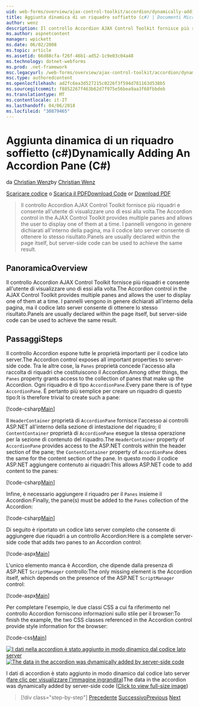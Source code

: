 ```yaml
---
uid: web-forms/overview/ajax-control-toolkit/accordion/dynamically-adding-an-accordion-pane-cs
title: Aggiunta dinamica di un riquadro soffietto (c#) | Documenti Microsoft
author: wenz
description: Il controllo Accordion AJAX Control Toolkit fornisce più riquadri e consente all'utente di visualizzare uno di essi alla volta. I pannelli vengono in genere dichiarati w...
ms.author: aspnetcontent
manager: wpickett
ms.date: 06/02/2008
ms.topic: article
ms.assetid: 66d88cfa-f26f-46b1-ad52-1c9e03c04a48
ms.technology: dotnet-webforms
ms.prod: .net-framework
msc.legacyurl: /web-forms/overview/ajax-control-toolkit/accordion/dynamically-adding-an-accordion-pane-cs
msc.type: authoredcontent
ms.openlocfilehash: ad2fc6ea3d527215c0226f3f594d781163d538b5
ms.sourcegitcommit: f8852267f463b62d7f975e56bea9aa3f68fbbdeb
ms.translationtype: MT
ms.contentlocale: it-IT
ms.lasthandoff: 04/06/2018
ms.locfileid: "30879465"
---
```

<a name="dynamically-adding-an-accordion-pane-c"></a><span data-ttu-id="10e5a-104">Aggiunta dinamica di un riquadro soffietto (c#)</span><span class="sxs-lookup"><span data-stu-id="10e5a-104">Dynamically Adding An Accordion Pane (C#)</span></span>
====================
<span data-ttu-id="10e5a-105">da [Christian Wenz](https://github.com/wenz)</span><span class="sxs-lookup"><span data-stu-id="10e5a-105">by [Christian Wenz](https://github.com/wenz)</span></span>

<span data-ttu-id="10e5a-106">[Scaricare codice](http://download.microsoft.com/download/5/6/d/56d50cef-2011-4c8f-9891-7edc6dc57df9/Accordion2.cs.zip) o [Scarica il PDF](http://download.microsoft.com/download/6/7/1/6718d452-ff89-4d3f-a90e-c74ec2d636a3/accordion2CS.pdf)</span><span class="sxs-lookup"><span data-stu-id="10e5a-106">[Download Code](http://download.microsoft.com/download/5/6/d/56d50cef-2011-4c8f-9891-7edc6dc57df9/Accordion2.cs.zip) or [Download PDF](http://download.microsoft.com/download/6/7/1/6718d452-ff89-4d3f-a90e-c74ec2d636a3/accordion2CS.pdf)</span></span>

> <span data-ttu-id="10e5a-107">Il controllo Accordion AJAX Control Toolkit fornisce più riquadri e consente all'utente di visualizzare uno di essi alla volta.</span><span class="sxs-lookup"><span data-stu-id="10e5a-107">The Accordion control in the AJAX Control Toolkit provides multiple panes and allows the user to display one of them at a time.</span></span> <span data-ttu-id="10e5a-108">I pannelli vengono in genere dichiarati all'interno della pagina, ma il codice lato server consente di ottenere lo stesso risultato.</span><span class="sxs-lookup"><span data-stu-id="10e5a-108">Panels are usually declared within the page itself, but server-side code can be used to achieve the same result.</span></span>


## <a name="overview"></a><span data-ttu-id="10e5a-109">Panoramica</span><span class="sxs-lookup"><span data-stu-id="10e5a-109">Overview</span></span>

<span data-ttu-id="10e5a-110">Il controllo Accordion AJAX Control Toolkit fornisce più riquadri e consente all'utente di visualizzare uno di essi alla volta.</span><span class="sxs-lookup"><span data-stu-id="10e5a-110">The Accordion control in the AJAX Control Toolkit provides multiple panes and allows the user to display one of them at a time.</span></span> <span data-ttu-id="10e5a-111">I pannelli vengono in genere dichiarati all'interno della pagina, ma il codice lato server consente di ottenere lo stesso risultato.</span><span class="sxs-lookup"><span data-stu-id="10e5a-111">Panels are usually declared within the page itself, but server-side code can be used to achieve the same result.</span></span>

## <a name="steps"></a><span data-ttu-id="10e5a-112">Passaggi</span><span class="sxs-lookup"><span data-stu-id="10e5a-112">Steps</span></span>

<span data-ttu-id="10e5a-113">Il controllo Accordion espone tutte le proprietà importanti per il codice lato server.</span><span class="sxs-lookup"><span data-stu-id="10e5a-113">The Accordion control exposes all important properties to server-side code.</span></span> <span data-ttu-id="10e5a-114">Tra le altre cose, la `Panes` proprietà concede l'accesso alla raccolta di riquadri che costituiscono il Accordion.</span><span class="sxs-lookup"><span data-stu-id="10e5a-114">Among other things, the `Panes` property grants access to the collection of panes that make up the Accordion.</span></span> <span data-ttu-id="10e5a-115">Ogni riquadro è di tipo `AccordionPane`.</span><span class="sxs-lookup"><span data-stu-id="10e5a-115">Every pane there is of type `AccordionPane`.</span></span> <span data-ttu-id="10e5a-116">È pertanto più semplice per creare un riquadro di questo tipo:</span><span class="sxs-lookup"><span data-stu-id="10e5a-116">It is therefore trivial to create such a pane:</span></span>

[!code-csharp[Main](dynamically-adding-an-accordion-pane-cs/samples/sample1.cs)]

<span data-ttu-id="10e5a-117">Il `HeaderContainer` proprietà di `AccordionPane` fornisce l'accesso ai controlli ASP.NET all'interno della sezione di intestazione del riquadro; il `ContentContainer` proprietà di `AccordionPane` esegue la stessa operazione per la sezione di contenuto del riquadro.</span><span class="sxs-lookup"><span data-stu-id="10e5a-117">The `HeaderContainer` property of `AccordionPane` provides access to the ASP.NET controls within the header section of the pane; the `ContentContainer` property of `AccordionPane` does the same for the content section of the pane.</span></span> <span data-ttu-id="10e5a-118">In questo modo il codice ASP.NET aggiungere contenuto ai riquadri:</span><span class="sxs-lookup"><span data-stu-id="10e5a-118">This allows ASP.NET code to add content to the panes:</span></span>

[!code-csharp[Main](dynamically-adding-an-accordion-pane-cs/samples/sample2.cs)]

<span data-ttu-id="10e5a-119">Infine, è necessario aggiungere il riquadro per il `Panes` insieme il Accordion:</span><span class="sxs-lookup"><span data-stu-id="10e5a-119">Finally, the pane(s) must be added to the `Panes` collection of the Accordion:</span></span>

[!code-csharp[Main](dynamically-adding-an-accordion-pane-cs/samples/sample3.cs)]

<span data-ttu-id="10e5a-120">Di seguito è riportato un codice lato server completo che consente di aggiungere due riquadri a un controllo Accordion:</span><span class="sxs-lookup"><span data-stu-id="10e5a-120">Here is a complete server-side code that adds two panes to an Accordion control:</span></span>

[!code-aspx[Main](dynamically-adding-an-accordion-pane-cs/samples/sample4.aspx)]

<span data-ttu-id="10e5a-121">L'unico elemento manca è Accordion, che dipende dalla presenza di ASP.NET `ScriptManager` controllo:</span><span class="sxs-lookup"><span data-stu-id="10e5a-121">The only missing element is the Accordion itself, which depends on the presence of the ASP.NET `ScriptManager` control:</span></span>

[!code-aspx[Main](dynamically-adding-an-accordion-pane-cs/samples/sample5.aspx)]

<span data-ttu-id="10e5a-122">Per completare l'esempio, le due classi CSS a cui fa riferimento nel controllo Accordion forniscono informazioni sullo stile per il browser:</span><span class="sxs-lookup"><span data-stu-id="10e5a-122">To finish the example, the two CSS classes referenced in the Accordion control provide style information for the browser:</span></span>

[!code-css[Main](dynamically-adding-an-accordion-pane-cs/samples/sample6.css)]


<span data-ttu-id="10e5a-123">[![I dati nella accordion è stato aggiunto in modo dinamico dal codice lato server](dynamically-adding-an-accordion-pane-cs/_static/image2.png)](dynamically-adding-an-accordion-pane-cs/_static/image1.png)</span><span class="sxs-lookup"><span data-stu-id="10e5a-123">[![The data in the accordion was dynamically added by server-side code](dynamically-adding-an-accordion-pane-cs/_static/image2.png)](dynamically-adding-an-accordion-pane-cs/_static/image1.png)</span></span>

<span data-ttu-id="10e5a-124">I dati di accordion è stato aggiunto in modo dinamico dal codice lato server ([fare clic per visualizzare l'immagine ingrandita](dynamically-adding-an-accordion-pane-cs/_static/image3.png))</span><span class="sxs-lookup"><span data-stu-id="10e5a-124">The data in the accordion was dynamically added by server-side code ([Click to view full-size image](dynamically-adding-an-accordion-pane-cs/_static/image3.png))</span></span>

> [!div class="step-by-step"]
> <span data-ttu-id="10e5a-125">[Precedente](databinding-to-an-accordion-cs.md)
> [Successivo](databinding-to-an-accordion-vb.md)</span><span class="sxs-lookup"><span data-stu-id="10e5a-125">[Previous](databinding-to-an-accordion-cs.md)
[Next](databinding-to-an-accordion-vb.md)</span></span>

